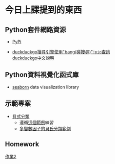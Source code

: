 # 今日上課提到的東西

## Python套件網路資源

- [PyPi](https://pypi.org/)

- [duckduckgo搜尋引擎使用"bang(碰搜尋)"`!pip`查詢](https://duckduckgo.com/bang)  
  [duckduckgo中文說明](https://blog.timshan.idv.tw/2018/04/how-to-duckduckgo.html)

## Python資料視覺化函式庫

- [seaborn](https://seaborn.pydata.org/installing.html) data visualization library

## 示範專案

- [貝式分類](http://notebooks.azure.com/windperson2/projects/gaussiannb-demo)  
  - 遵循[這個範例](https://notebooks.azure.com/jakevdp/projects/PythonDataScienceHandbook/html/notebooks/05.05-Naive-Bayes.ipynb)練習
  - [多變數因子的貝氏分類範例](http://dataaspirant.com/2017/02/20/gaussian-naive-bayes-classifier-implementation-python/)

## Homework

[作業2](./work2.md)

